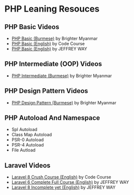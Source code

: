 # PHP Leaning Resouces

## PHP Basic Videos
- [PHP Basic (Burmese)](https://www.youtube.com/watch?v=GU37Qf_Sycs&list=PLYuQaK0xqlLmCG8pDJecfNg8FObzTOIAl&index=45) by Brighter Myanmar
- [PHP Basic (English)](https://www.youtube.com/watch?v=XKWqdp17BFo&list=PLfdtiltiRHWHjTPiFDRdTOPtSyYfz3iLW) by Code Course
- [PHP Basic (English)](https://laracasts.com/series/php-for-beginners) by JEFFREY WAY

## PHP Intermediate (OOP) Videos
- [PHP Intermediate (Burmese)](https://www.youtube.com/watch?v=76zHxm4tTfk&list=PLYuQaK0xqlLkhu6QMmiBf4NOMjPxgubgx&index=45) by Brighter Myanmar

## PHP Design Pattern Videos
- [PHP Design Pattern (Burmese)](https://www.youtube.com/watch?v=HByVElWDeaQ&list=PLYuQaK0xqlLk1PPn5TmPOYmUarxrZmrN4&index=4) by Brighter Myanmar

## PHP Autoload And Namespace
- Spl Autoload
- Class Map Autoload
- PSR-0 Autoload
- PSR-4 Autoload
- File Autload

## Laravel Videos
- [Laravel 8 Crush Course (English)](https://www.youtube.com/watch?v=MFh0Fd7BsjE) by Code Course
- [Laravel 6 Complete Full Course (English)](https://laracasts.com/series/laravel-6-from-scratch) by JEFFREY WAY
- [Laravel 8 Incomplete yet (English)](https://laracasts.com/series/laravel-8-from-scratch) by JEFFREY WAY
